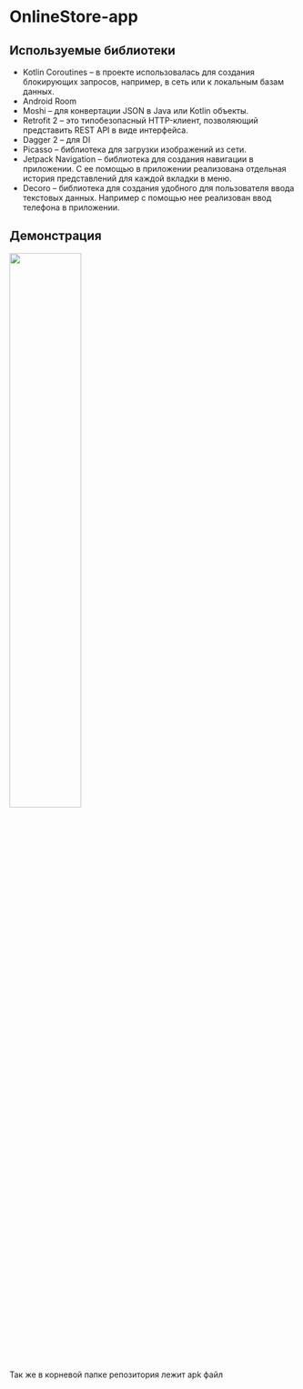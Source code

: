 # OnlineStore-app
## Используемые библиотеки
- Kotlin Coroutines – в проекте использовалась для создания блокирующих запросов, например, в сеть или к локальным базам данных.
- Android Room 
-	Moshi – для конвертации JSON в Java или Kotlin объекты.
-	Retrofit 2 – это типобезопасный HTTP-клиент, позволяющий представить REST API в виде интерфейса.
-	Dagger 2 – для DI
-	Picasso – библиотека для загрузки изображений из сети.
-	Jetpack Navigation – библиотека для создания навигации в приложении. С ее помощью в приложении реализована отдельная история представлений для каждой вкладки в меню.
-	Decoro – библиотека для создания удобного для пользователя ввода текстовых данных. Например с помощью нее реализован ввод телефона в приложении.
## Демонстрация
[<img src="https://img.youtube.com/vi/RqT7kxELryI/maxresdefault.jpg" width="50%">](https://youtu.be/RqT7kxELryI)

Так же в корневой папке репозитория лежит apk файл
